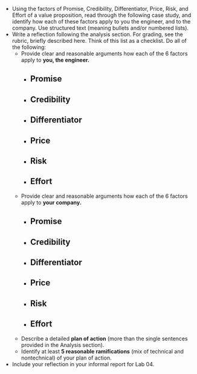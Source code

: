 - Using the factors of Promise, Credibility, Differentiator, Price, Risk, and Effort of a value proposition, read through the following case study, and identify how each of these factors apply to you the engineer, and to the company. Use structured text (meaning bullets and/or numbered lists).
- Write a reflection following the analysis section. For grading, see the rubric, briefly described here. Think of this list as a checklist. Do all of the following: 
	- Provide clear and reasonable arguments how each of the 6 factors apply to **you, the engineer.** 
		- Promise
			- 
		- Credibility
			- 
		- Differentiator
			- 
		- Price
			- 
		- Risk
			- 
		- Effort
			- 
	- Provide clear and reasonable arguments how each of the 6 factors apply to **your company.** 
		- Promise
			- 
		- Credibility
			- 
		- Differentiator
			- 
		- Price
			- 
		- Risk
			- 
		- Effort
			- 
	- Describe a detailed **plan of action** (more than the single sentences provided in the Analysis section). 
	- Identify at least **5 reasonable ramifications** (mix of technical and nontechnical) of your plan of action. 
- Include your reflection in your informal report for Lab 04.